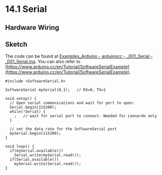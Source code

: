 # 14.1 Serial


## Hardware Wiring



## Sketch
The code can be found at [Examples_Arduino - arduinocc - _001_Serial - _001_Serial.ino](https://github.com/LongerVisionRobot/Examples_Arduino/blob/master/arduinocc/_001_Serial/_001_Serial.ino).
You can also refer to [https://www.arduino.cc/en/Tutorial/SoftwareSerialExample](https://www.arduino.cc/en/Tutorial/SoftwareSerialExample).
```
#include <SoftwareSerial.h>

SoftwareSerial mySerial(0,1);	// RX=0, TX=1

void setup() {
  // Open serial communications and wait for port to open:
  Serial.begin(115200);
  while(!Serial) {
    ;	// wait for serial port to connect. Needed for Leonardo only
  }

  // set the data rate for the SoftwareSerial port
  mySerial.begin(115200);
}

void loop() {
  if(mySerial.available())
    Serial.write(mySerial.read());
  if(Serial.available())
    mySerial.write(Serial.read());
}
```

